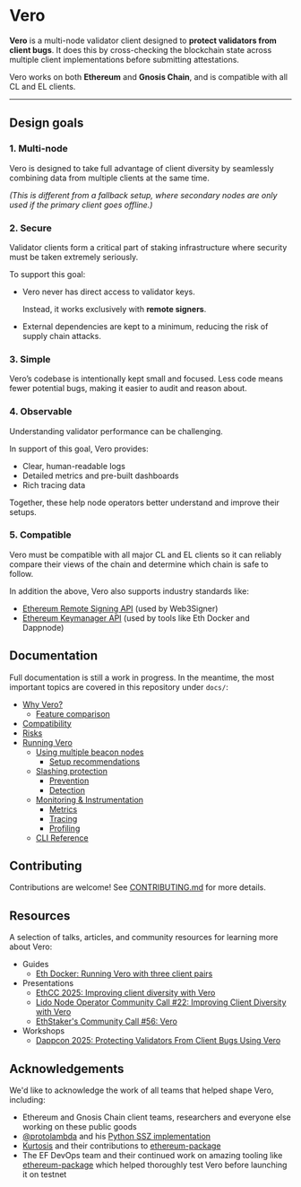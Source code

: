 # Vero

**Vero** is a multi-node validator client designed to
**protect validators from client bugs**. It does this by cross-checking
the blockchain state across multiple client implementations
before submitting attestations.

Vero works on both **Ethereum** and **Gnosis Chain**,
and is compatible with all CL and EL clients.

___

## Design goals

### 1. Multi-node

Vero is designed to take full advantage of client diversity by
seamlessly combining data from multiple clients at the same time.

_(This is different from a fallback setup, where secondary nodes
are only used if the primary client goes offline.)_

### 2. Secure

Validator clients form a critical part of staking infrastructure
where security must be taken extremely seriously.

To support this goal:
- Vero never has direct access to validator keys.

  Instead, it works exclusively with **remote signers**.
- External dependencies are kept to a minimum, reducing the risk
  of supply chain attacks.

### 3. Simple

Vero’s codebase is intentionally kept small and focused.
Less code means fewer potential bugs, making it easier to audit
and reason about.

### 4. Observable

Understanding validator performance can be challenging.

In support of this goal, Vero provides:
- Clear, human-readable logs
- Detailed metrics and pre-built dashboards
- Rich tracing data

Together, these help node operators better understand and improve
their setups.

### 5. Compatible

Vero must be compatible with all major CL and EL clients
so it can reliably compare their views of the chain
and determine which chain is safe to follow.

In addition the above, Vero also supports industry standards like:
- [Ethereum Remote Signing API](https://github.com/ethereum/remote-signing-api)
  (used by Web3Signer)
- [Ethereum Keymanager API](https://github.com/ethereum/keymanager-APIs)
  (used by tools like Eth Docker and Dappnode)

## Documentation

Full documentation is still a work in progress. In the meantime, the most important
topics are covered in this repository under `docs/`:

- [Why Vero?](./docs/why_vero.md)
	- [Feature comparison](./docs/why_vero.md#feature-comparison)
- [Compatibility](./docs/compatibility.md)
- [Risks](./docs/risks.md)
- [Running Vero](./docs/running_vero.md)
	- [Using multiple beacon nodes](./docs/using_multiple_beacon_nodes.md)
		- [Setup recommendations](./docs/using_multiple_beacon_nodes.md#setup-recommendations)
	- [Slashing protection](./docs/slashing_protection.md)
		- [Prevention](./docs/slashing_protection.md#prevention)
		- [Detection](./docs/slashing_protection.md#detection)
	- [Monitoring & Instrumentation](./docs/instrumentation.md)
		- [Metrics](./docs/instrumentation.md#metrics)
		- [Tracing](./docs/instrumentation.md#tracing)
		- [Profiling](./docs/instrumentation.md#profiling)
    - [CLI Reference](./docs/running_vero.md#cli-reference)

## Contributing

Contributions are welcome!
See [CONTRIBUTING.md](./CONTRIBUTING.md) for more details.

## Resources

A selection of talks, articles, and community resources for learning more about Vero:

- Guides
  - [Eth Docker: Running Vero with three client pairs](https://ethdocker.com/Usage/Advanced/Vero)
- Presentations
  - [EthCC 2025: Improving client diversity with Vero](https://www.youtube.com/watch?v=eKE9-XpTuBo)
  - [Lido Node Operator Community Call #22: Improving Client Diversity with Vero](https://youtu.be/JswJdjUCNgs?list=PLhvXP1-8VKZQnuhrHrBBe5asNIoBSJkDv&t=2525)
  - [EthStaker's Community Call #56: Vero](https://www.youtube.com/watch?v=h2GlNXka6og)
- Workshops
  - [Dappcon 2025: Protecting Validators From Client Bugs Using Vero](https://www.youtube.com/watch?v=afxfNc6Gf7Y)


## Acknowledgements

We'd like to acknowledge the work of all teams that helped shape Vero, including:

- Ethereum and Gnosis Chain client teams, researchers and everyone else
  working on these public goods
- [@protolambda](https://github.com/protolambda) and his [Python SSZ implementation](https://github.com/protolambda/remerkleable)
- [Kurtosis](https://github.com/kurtosis-tech/kurtosis)
  and their contributions to
  [ethereum-package](https://github.com/ethpandaops/ethereum-package)
- The EF DevOps team and their continued work on amazing tooling like
  [ethereum-package](https://github.com/ethpandaops/ethereum-package)
  which helped thoroughly test Vero before launching it on testnet
